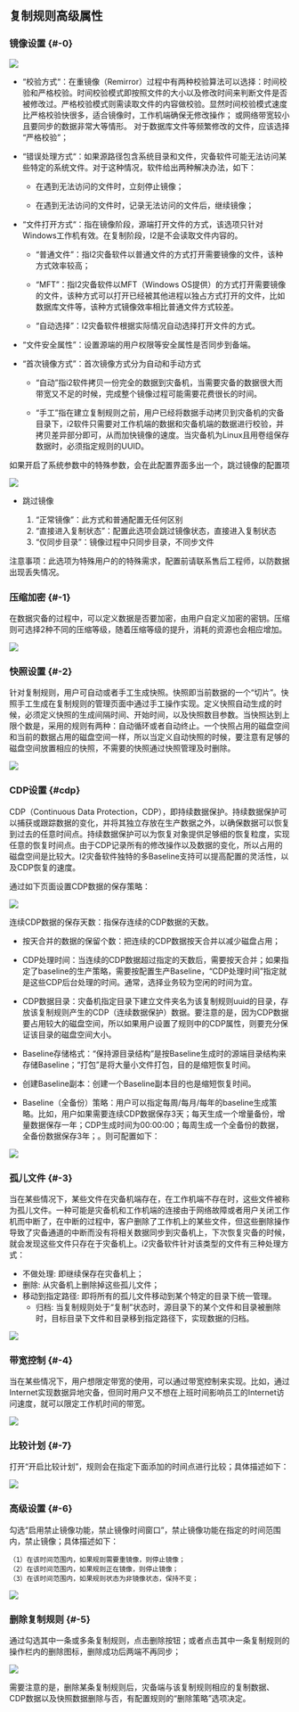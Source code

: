 ## 复制规则高级属性

### 镜像设置 {#-0}

![](/assets/V7.018042614.png)

* “校验方式“：在重镜像（Remirror）过程中有两种校验算法可以选择：时间校验和严格校验。时间校验模式即按照文件的大小以及修改时间来判断文件是否被修改过。严格校验模式则需读取文件的内容做校验。显然时间校验模式速度比严格校验快很多，适合镜像时，工作机端确保无修改操作； 或网络带宽较小且要同步的数据非常大等情形。 对于数据库文件等频繁修改的文件，应该选择 “严格校验”；

* “错误处理方式“：如果源路径包含系统目录和文件，灾备软件可能无法访问某些特定的系统文件。对于这种情况，软件给出两种解决办法，如下：

    * 在遇到无法访问的文件时，立刻停止镜像；

    * 在遇到无法访问的文件时，记录无法访问的文件后，继续镜像；

* “文件打开方式“：指在镜像阶段，源端打开文件的方式，该选项只针对Windows工作机有效。在复制阶段，I2是不会读取文件内容的。

    * “普通文件”：指I2灾备软件以普通文件的方式打开需要镜像的文件，该种方式效率较高；

    * “MFT”：指I2灾备软件以MFT（Windows OS提供）的方式打开需要镜像的文件，该种方式可以打开已经被其他进程以独占方式打开的文件，比如数据库文件等，该种方式镜像效率相比普通文件方式较差。
    * “自动选择”：I2灾备软件根据实际情况自动选择打开文件的方式。

* “文件安全属性”：设置源端的用户权限等安全属性是否同步到备端。

* “首次镜像方式”：首次镜像方式分为自动和手动方式

    * “自动”指i2软件拷贝一份完全的数据到灾备机，当需要灾备的数据很大而带宽又不足的时候，完成整个镜像过程可能需要花费很长的时间。

    * “手工”指在建立复制规则之前，用户已经将数据手动拷贝到灾备机的灾备目录下，i2软件只需要对工作机端的数据和灾备机端的数据进行校验，并拷贝差异部分即可，从而加快镜像的速度。当灾备机为Linux且用卷组保存数据时，必须指定规则的UUID。

如果开启了系统参数中的特殊参数，会在此配置界面多出一个，跳过镜像的配置项

![](/assets/V7.118042615.png)

* 跳过镜像

    1. “正常镜像”：此方式和普通配置无任何区别
    2. “直接进入复制状态”：配置此选项会跳过镜像状态，直接进入复制状态
    3. “仅同步目录”：镜像过程中只同步目录，不同步文件

注意事项：此选项为特殊用户的的特殊需求，配置前请联系售后工程师，以防数据出现丢失情况。

### 压缩加密 {#-1}

在数据灾备的过程中，可以定义数据是否要加密，由用户自定义加密的密钥。压缩则可选择2种不同的压缩等级，随着压缩等级的提升，消耗的资源也会相应增加。

![](/assets/V7.018042613.png)

### 快照设置 {#-2}

针对复制规则，用户可自动或者手工生成快照。快照即当前数据的一个“切片”。快照手工生成在复制规则的管理页面中通过手工操作实现。定义快照自动生成的时候，必须定义快照的生成间隔时间、开始时间，以及快照数目参数。当快照达到上限个数是，采用的规则有两种：自动循环或者自动终止。一个快照占用的磁盘空间和当前的数据占用的磁盘空间一样，所以当定义自动快照的时候，要注意有足够的磁盘空间放置相应的快照，不需要的快照通过快照管理及时删除。

![](/assets/V7.018042609.png)

### CDP设置 {#cdp}

CDP（Continuous Data Protection，CDP），即持续数据保护。持续数据保护可以捕获或跟踪数据的变化，并将其独立存放在生产数据之外，以确保数据可以恢复到过去的任意时间点。持续数据保护可以为恢复对象提供足够细的恢复粒度，实现任意的恢复时间点。由于CDP记录所有的修改操作以及数据的变化，所以占用的磁盘空间是比较大。I2灾备软件独特的多Baseline支持可以提高配置的灵活性，以及CDP恢复的速度。

通过如下页面设置CDP数据的保存策略：

![](/assets/V7.018042612.png)

连续CDP数据的保存天数：指保存连续的CDP数据的天数。

* 按天合并的数据的保留个数：把连续的CDP数据按天合并以减少磁盘占用；

* CDP处理时间：当连续的CDP数据超过指定的天数后，需要按天合并；如果指定了baseline的生产策略，需要按配置生产Baseline，“CDP处理时间”指定就是这些CDP后台处理的时间。通常，选择业务较为空闲的时间为宜。

* CDP数据目录：灾备机指定目录下建立文件夹名为该复制规则uuid的目录，存放该复制规则产生的CDP（连续数据保护）数据。要注意的是，因为CDP数据要占用较大的磁盘空间，所以如果用户设置了规则中的CDP属性，则要充分保证该目录的磁盘空间大小。

* Baseline存储格式：“保持源目录结构”是按Baseline生成时的源端目录结构来存储Baseline；“打包”是将大量小文件打包，目的是缩短恢复时间。

* 创建Baseline副本：创建一个Baseline副本目的也是缩短恢复时间。

* Baseline（全备份）策略：用户可以指定每周/每月/每年的baseline生成策略。比如，用户如果需要连续CDP数据保存3天；每天生成一个增量备份，增量数据保存一年；CDP生成时间为00:00:00；每周生成一个全备份的数据，全备份数据保存3年；。则可配置如下：

![](/assets/V7.018042616.png)

### 孤儿文件 {#-3}

当在某些情况下，某些文件在灾备机端存在，在工作机端不存在时，这些文件被称为孤儿文件。一种可能是灾备机和工作机端的连接由于网络故障或者用户关闭工作机而中断了，在中断的过程中，客户删除了工作机上的某些文件，但这些删除操作导致了灾备通道的中断而没有将相关数据同步到灾备机上，下次恢复灾备的时候，就会发现这些文件只存在于灾备机上。i2灾备软件针对该类型的文件有三种处理方式：

* 不做处理: 即继续保存在灾备机上；
* 删除: 从灾备机上删除掉这些孤儿文件；
* 移动到指定路径: 即将所有的孤儿文件移动到某个特定的目录下统一管理。
  * 归档: 当复制规则处于“复制”状态时，源目录下的某个文件和目录被删除时，目标目录下文件和目录移到指定路径下，实现数据的归档。

![](/assets/V7.018042608.png)

### 带宽控制 {#-4}

当在某些情况下，用户想限定带宽的使用，可以通过带宽控制来实现。比如，通过Internet实现数据异地灾备，但同时用户又不想在上班时间影响员工的Internet访问速度，就可以限定工作机时间的带宽。

![](/assets/V7.018042610.png)

### 比较计划 {#-7}

打开“开启比较计划”，规则会在指定下面添加的时间点进行比较；具体描述如下：

![](/assets/V7.201811141021.png)

### 高级设置 {#-6}

勾选“启用禁止镜像功能，禁止镜像时间窗口”，禁止镜像功能在指定的时间范围内，禁止镜像；具体描述如下：

    （1）在该时间范围内，如果规则需要重镜像，则停止镜像；
    （2）在该时间范围内，如果规则正在镜像，则停止镜像；
    （3）在该时间范围内，如果规则状态为非镜像状态，保持不变；

![](/assets/V7.201811141020.png)

### 删除复制规则 {#-5}

通过勾选其中一条或多条复制规则，点击删除按钮；或者点击其中一条复制规则的操作栏内的删除图标，删除成功后两端不再同步；

![](/assets/V7.025074.png)

需要注意的是，删除某条复制规则后，灾备端与该复制规则相应的复制数据、CDP数据以及快照数据删除与否，有配置规则的“删除策略”选项决定。

